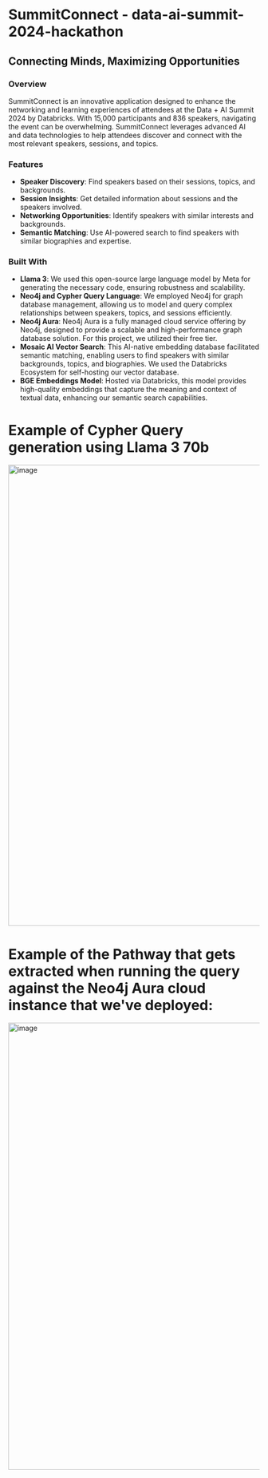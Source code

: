 # SummitConnect - data-ai-summit-2024-hackathon

## Connecting Minds, Maximizing Opportunities

### Overview

SummitConnect is an innovative application designed to enhance the networking and learning experiences of attendees at the Data + AI Summit 2024 by Databricks. With 15,000 participants and 836 speakers, navigating the event can be overwhelming. SummitConnect leverages advanced AI and data technologies to help attendees discover and connect with the most relevant speakers, sessions, and topics.

### Features

- **Speaker Discovery**: Find speakers based on their sessions, topics, and backgrounds.
- **Session Insights**: Get detailed information about sessions and the speakers involved.
- **Networking Opportunities**: Identify speakers with similar interests and backgrounds.
- **Semantic Matching**: Use AI-powered search to find speakers with similar biographies and expertise.

### Built With

- **Llama 3**: We used this open-source large language model by Meta for generating the necessary code, ensuring robustness and scalability.
- **Neo4j and Cypher Query Language**: We employed Neo4j for graph database management, allowing us to model and query complex relationships between speakers, topics, and sessions efficiently.
- **Neo4j Aura**: Neo4j Aura is a fully managed cloud service offering by Neo4j, designed to provide a scalable and high-performance graph database solution. For this project, we utilized their free tier.
- **Mosaic AI Vector Search**: This AI-native embedding database facilitated semantic matching, enabling users to find speakers with similar backgrounds, topics, and biographies. We used the Databricks Ecosystem for self-hosting our vector database.
- **BGE Embeddings Model**: Hosted via Databricks, this model provides high-quality embeddings that capture the meaning and context of textual data, enhancing our semantic search capabilities.

# Example of Cypher Query generation using Llama 3 70b
<img width="924" alt="image" src="https://github.com/friedliver/data-ai-summit-2024-hackathon/assets/77113505/40bc8aea-0573-4bae-bab0-78ecda83d377">

# Example of the Pathway that gets extracted when running the query against the Neo4j Aura cloud instance that we've deployed:
<img width="896" alt="image" src="https://github.com/friedliver/data-ai-summit-2024-hackathon/assets/77113505/bf0b2242-43df-46e5-9cb2-6a8b76131e82">
